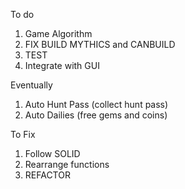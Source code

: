 To do
1. Game Algorithm
2. FIX BUILD MYTHICS and CANBUILD
2. TEST
3. Integrate with GUI

Eventually
1. Auto Hunt Pass (collect hunt pass)
2. Auto Dailies (free gems and coins)

To Fix
1. Follow SOLID
2. Rearrange functions
3. REFACTOR
